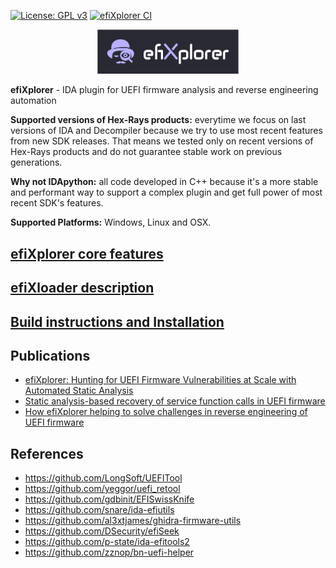[![License: GPL v3](https://img.shields.io/badge/License-GPL%20v3-blue.svg)](http://www.gnu.org/licenses/gpl-3.0)
[![efiXplorer CI](https://github.com/binarly-io/efiXplorer/actions/workflows/ci-build.yml/badge.svg)](https://github.com/binarly-io/efiXplorer/actions)

<p align="center">
  <img alt="efiXlorer Logo" src="pics/efiXplorer_logo.png" width="45%">
</p>

**efiXplorer** - IDA plugin for UEFI firmware analysis and reverse engineering automation

**Supported versions of Hex-Rays products:** everytime we focus on last versions of IDA and Decompiler because we try to use most recent features from new SDK releases. That means we tested only on recent versions of Hex-Rays products and do not guarantee stable work on previous generations.

**Why not IDApython:** all code developed in C++ because it's a more stable and performant way to support a complex plugin and get full power of most recent SDK's features.

**Supported Platforms:** Windows, Linux and OSX.

## [efiXplorer core features](https://github.com/binarly-io/efiXplorer/wiki/efiXplorer-features)

## [efiXloader description](https://github.com/binarly-io/efiXplorer/wiki/efiXloader)

## [Build instructions and Installation](https://github.com/binarly-io/efiXplorer/wiki/Build-instruction-and-installation)

## Publications

- [efiXplorer: Hunting for UEFI Firmware Vulnerabilities at Scale with Automated Static Analysis](https://i.blackhat.com/eu-20/Wednesday/eu-20-Labunets-efiXplorer-Hunting-For-UEFI-Firmware-Vulnerabilities-At-Scale-With-Automated-Static-Analysis.pdf)
- [Static analysis-based recovery of service function calls in UEFI firmware](https://github.com/binarly-io/Research_Publications/blob/main/EKO_2020/EKO_2020_efiXplorer.pdf)
- [How efiXplorer helping to solve challenges in reverse engineering of UEFI firmware](https://www.youtube.com/watch?v=FFGQJBmRkLw)

## References

- https://github.com/LongSoft/UEFITool
- https://github.com/yeggor/uefi_retool
- https://github.com/gdbinit/EFISwissKnife
- https://github.com/snare/ida-efiutils
- https://github.com/al3xtjames/ghidra-firmware-utils
- https://github.com/DSecurity/efiSeek
- https://github.com/p-state/ida-efitools2
- https://github.com/zznop/bn-uefi-helper
